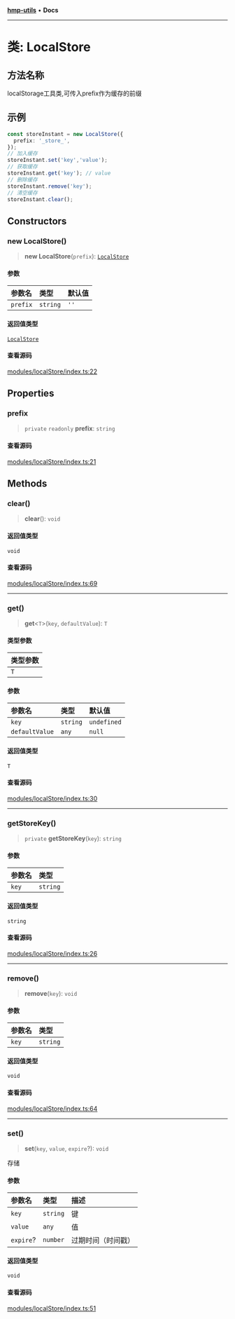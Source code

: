 [**hmp-utils**](../README.md) • **Docs**

***

# 类: LocalStore

## 方法名称

localStorage工具类,可传入prefix作为缓存的前缀

## 示例

```ts
const storeInstant = new LocalStore({
  prefix: '_store_',
});
// 加入缓存
storeInstant.set('key','value');
// 获取缓存
storeInstant.get('key'); // value
// 删除缓存
storeInstant.remove('key');
// 清空缓存
storeInstant.clear();
```

## Constructors

### new LocalStore()

> **new LocalStore**(`prefix`): [`LocalStore`](LocalStore.md)

#### 参数

| 参数名 | 类型 | 默认值 |
| :------ | :------ | :------ |
| `prefix` | `string` | `''` |

#### 返回值类型

[`LocalStore`](LocalStore.md)

#### 查看源码

[modules/localStore/index.ts:22](https://github.com/hmp1049127947/hmp-utils/blob/4a6ef6c09762a1cd3b8d7a3366d8664e5e49db4c/src/modules/localStore/index.ts#L22)

## Properties

### prefix

> `private` `readonly` **prefix**: `string`

#### 查看源码

[modules/localStore/index.ts:21](https://github.com/hmp1049127947/hmp-utils/blob/4a6ef6c09762a1cd3b8d7a3366d8664e5e49db4c/src/modules/localStore/index.ts#L21)

## Methods

### clear()

> **clear**(): `void`

#### 返回值类型

`void`

#### 查看源码

[modules/localStore/index.ts:69](https://github.com/hmp1049127947/hmp-utils/blob/4a6ef6c09762a1cd3b8d7a3366d8664e5e49db4c/src/modules/localStore/index.ts#L69)

***

### get()

> **get**\<`T`\>(`key`, `defaultValue`): `T`

#### 类型参数

| 类型参数 |
| :------ |
| `T` |

#### 参数

| 参数名 | 类型 | 默认值 |
| :------ | :------ | :------ |
| `key` | `string` | `undefined` |
| `defaultValue` | `any` | `null` |

#### 返回值类型

`T`

#### 查看源码

[modules/localStore/index.ts:30](https://github.com/hmp1049127947/hmp-utils/blob/4a6ef6c09762a1cd3b8d7a3366d8664e5e49db4c/src/modules/localStore/index.ts#L30)

***

### getStoreKey()

> `private` **getStoreKey**(`key`): `string`

#### 参数

| 参数名 | 类型 |
| :------ | :------ |
| `key` | `string` |

#### 返回值类型

`string`

#### 查看源码

[modules/localStore/index.ts:26](https://github.com/hmp1049127947/hmp-utils/blob/4a6ef6c09762a1cd3b8d7a3366d8664e5e49db4c/src/modules/localStore/index.ts#L26)

***

### remove()

> **remove**(`key`): `void`

#### 参数

| 参数名 | 类型 |
| :------ | :------ |
| `key` | `string` |

#### 返回值类型

`void`

#### 查看源码

[modules/localStore/index.ts:64](https://github.com/hmp1049127947/hmp-utils/blob/4a6ef6c09762a1cd3b8d7a3366d8664e5e49db4c/src/modules/localStore/index.ts#L64)

***

### set()

> **set**(`key`, `value`, `expire`?): `void`

存储

#### 参数

| 参数名 | 类型 | 描述 |
| :------ | :------ | :------ |
| `key` | `string` | 键 |
| `value` | `any` | 值 |
| `expire`? | `number` | 过期时间（时间戳） |

#### 返回值类型

`void`

#### 查看源码

[modules/localStore/index.ts:51](https://github.com/hmp1049127947/hmp-utils/blob/4a6ef6c09762a1cd3b8d7a3366d8664e5e49db4c/src/modules/localStore/index.ts#L51)
